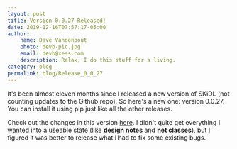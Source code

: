 ```yaml
---
layout: post
title: Version 0.0.27 Released!
date: 2019-12-16T07:57:17-05:00
author:
    name: Dave Vandenbout
    photo: devb-pic.jpg
    email: devb@xess.com
    description: Relax, I do this stuff for a living.
category: blog
permalink: blog/Release_0_0_27
---
```


It's been almost eleven months since I released a new version of SKiDL
(not counting updates to the Github repo).
So here's a new one: version 0.0.27.
You can install it using pip just like all the other releases.

Check out the changes in this version [here](https://github.com/xesscorp/skidl/blob/master/HISTORY.rst).
I didn't quite get everything I wanted into a useable state
(like **design notes** and **net classes**), but I figured it was better to
release what I had to fix some existing bugs.
